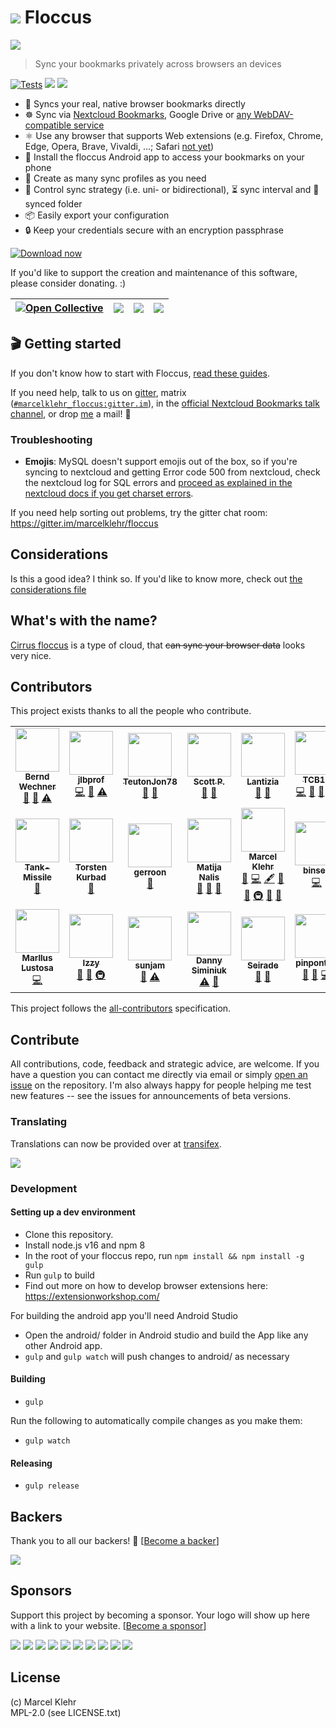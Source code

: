 # ![](https://raw.githubusercontent.com/marcelklehr/floccus/master/icons/logo.png) Floccus

![](https://raw.githubusercontent.com/marcelklehr/floccus/develop/img/screen_chrome_wide.png)
> Sync your bookmarks privately across browsers an devices

[![Tests](https://github.com/marcelklehr/floccus/workflows/Tests/badge.svg)](https://github.com/marcelklehr/floccus/actions?query=workflow%3ATests) <img src="https://img.shields.io/chrome-web-store/users/fnaicdffflnofjppbagibeoednhnbjhg.svg"> <img src="https://img.shields.io/amo/users/floccus.svg">

- 🔖 Syncs your real, native browser bookmarks directly
- ☸ Sync via [Nextcloud Bookmarks](https://github.com/nextcloud/bookmarks), Google Drive or [any WebDAV-compatible service](https://community.cryptomator.org/t/webdav-urls-of-common-cloud-storage-services/75)
- ⚛ Use any browser that supports Web extensions (e.g. Firefox, Chrome, Edge, Opera, Brave, Vivaldi, ...; Safari [not yet](https://github.com/floccusaddon/floccus/issues/23))
- 📲 Install the floccus Android app to access your bookmarks on your phone
- 💼 Create as many sync profiles as you need
- 🚚 Control sync strategy (i.e. uni- or bidirectional), ⏳ sync interval and 📂 synced folder
- 📦 Easily export your configuration
- 🔒 Keep your credentials secure with an encryption passphrase


[![Download now](https://img.shields.io/badge/Download-now-limegreen.svg?&style=for-the-badge)](https://floccus.org/download)



If you'd like to support the creation and maintenance of this software, please consider donating. :)

| [<img src="https://img.shields.io/badge/Open%20Collective-sponsor-lightblue.svg?logo=opencollective&style=for-the-badge" alt="Open Collective">](https://opencollective.com/floccus) | [<img src="https://img.shields.io/badge/github-sponsor-violet.svg?logo=github&style=for-the-badge">](https://github.com/sponsors/marcelklehr) | [<img src="https://img.shields.io/badge/LiberaPay-sponsor-yellow.svg?logo=liberapay&style=for-the-badge">](https://liberapay.com/marcelklehr/donate)   | [<img src="https://img.shields.io/badge/paypal-donate-blue.svg?logo=paypal&style=for-the-badge">](https://www.paypal.me/marcelklehr1)  |
|:----------------------------------------------------------------------------------------------------------------------------------------------------------------------------------------------------------------------------------------------------------------------------------------------------------------------------:| :-------------------------------------------------------------------------------------------------------------------------------------------------: |:--:|:---:|

## 🎬 Getting started
If you don't know how to start with Floccus, [read these guides](https://floccus.org/guides).

If you need help, talk to us on [gitter](https://gitter.im/marcelklehr/floccus), matrix ([`#marcelklehr_floccus:gitter.im`](https://matrix.to/#/#marcelklehr_floccus:gitter.im?utm_source=gitter)), in the [official Nextcloud Bookmarks talk channel](https://cloud.nextcloud.com/call/u52jcby9), or drop [me](https://marcelklehr.de) a mail! :wave:

### Troubleshooting

- **Emojis**: MySQL doesn't support emojis out of the box, so if you're syncing to nextcloud and getting Error code 500 from nextcloud, check the nextcloud log for SQL errors and [proceed as explained in the nextcloud docs if you get charset errors](https://docs.nextcloud.com/server/stable/admin_manual/configuration_database/mysql_4byte_support.html).

If you need help sorting out problems, try the gitter chat room: <https://gitter.im/marcelklehr/floccus>

## Considerations

Is this a good idea? I think so. If you'd like to know more, check out [the considerations file](./CONSIDERATIONS.md)

## What's with the name?

[Cirrus floccus](https://en.wikipedia.org/wiki/Cirrus_floccus) is a type of cloud, that <del>can sync your browser data</del> looks very nice.

## Contributors

This project exists thanks to all the people who contribute.

<!-- ALL-CONTRIBUTORS-LIST:START - Do not remove or modify this section -->
<!-- prettier-ignore-start -->
<!-- markdownlint-disable -->
<table>
  <tr>
    <td align="center"><a href="https://github.com/bernd-wechner"><img src="https://avatars2.githubusercontent.com/u/7296506?v=4?s=70" width="70px;" alt=""/><br /><sub><b>Bernd Wechner</b></sub></a><br /><a href="https://github.com/floccusaddon/floccus/issues?q=author%3Abernd-wechner" title="Bug reports">🐛</a> <a href="#ideas-bernd-wechner" title="Ideas, Planning, & Feedback">🤔</a> <a href="https://github.com/floccusaddon/floccus/commits?author=bernd-wechner" title="Tests">⚠️</a></td>
    <td align="center"><a href="https://github.com/jlbprof"><img src="https://avatars0.githubusercontent.com/u/9746421?v=4?s=70" width="70px;" alt=""/><br /><sub><b>jlbprof</b></sub></a><br /><a href="https://github.com/floccusaddon/floccus/commits?author=jlbprof" title="Code">💻</a> <a href="https://github.com/floccusaddon/floccus/issues?q=author%3Ajlbprof" title="Bug reports">🐛</a> <a href="https://github.com/floccusaddon/floccus/commits?author=jlbprof" title="Tests">⚠️</a></td>
    <td align="center"><a href="https://github.com/TeutonJon78"><img src="https://avatars2.githubusercontent.com/u/1771400?v=4?s=70" width="70px;" alt=""/><br /><sub><b>TeutonJon78</b></sub></a><br /><a href="https://github.com/floccusaddon/floccus/issues?q=author%3ATeutonJon78" title="Bug reports">🐛</a> <a href="#ideas-TeutonJon78" title="Ideas, Planning, & Feedback">🤔</a></td>
    <td align="center"><a href="https://github.com/skewty"><img src="https://avatars1.githubusercontent.com/u/9087223?v=4?s=70" width="70px;" alt=""/><br /><sub><b>Scott P.</b></sub></a><br /><a href="https://github.com/floccusaddon/floccus/issues?q=author%3Askewty" title="Bug reports">🐛</a> <a href="#ideas-skewty" title="Ideas, Planning, & Feedback">🤔</a></td>
    <td align="center"><a href="https://github.com/Lantizia"><img src="https://avatars1.githubusercontent.com/u/10448369?v=4?s=70" width="70px;" alt=""/><br /><sub><b>Lantizia</b></sub></a><br /><a href="https://github.com/floccusaddon/floccus/issues?q=author%3ALantizia" title="Bug reports">🐛</a> <a href="#ideas-Lantizia" title="Ideas, Planning, & Feedback">🤔</a></td>
    <td align="center"><a href="https://iklive.eu"><img src="https://avatars1.githubusercontent.com/u/6315832?v=4?s=70" width="70px;" alt=""/><br /><sub><b>TCB13</b></sub></a><br /><a href="https://github.com/floccusaddon/floccus/commits?author=TCB13" title="Code">💻</a> <a href="#ideas-TCB13" title="Ideas, Planning, & Feedback">🤔</a> <a href="#plugin-TCB13" title="Plugin/utility libraries">🔌</a> <a href="#translation-TCB13" title="Translation">🌍</a></td>
    <td align="center"><a href="https://github.com/gohrner"><img src="https://avatars0.githubusercontent.com/u/26199042?v=4?s=70" width="70px;" alt=""/><br /><sub><b>gohrner </b></sub></a><br /><a href="https://github.com/floccusaddon/floccus/issues?q=author%3Agohrner" title="Bug reports">🐛</a></td>
  </tr>
  <tr>
    <td align="center"><a href="https://github.com/Tank-Missile"><img src="https://avatars0.githubusercontent.com/u/5893370?v=4?s=70" width="70px;" alt=""/><br /><sub><b>Tank-Missile</b></sub></a><br /><a href="https://github.com/floccusaddon/floccus/issues?q=author%3ATank-Missile" title="Bug reports">🐛</a></td>
    <td align="center"><a href="https://github.com/tkurbad"><img src="https://avatars1.githubusercontent.com/u/158030?v=4?s=70" width="70px;" alt=""/><br /><sub><b>Torsten Kurbad</b></sub></a><br /><a href="https://github.com/floccusaddon/floccus/issues?q=author%3Atkurbad" title="Bug reports">🐛</a></td>
    <td align="center"><a href="https://github.com/gerroon"><img src="https://avatars1.githubusercontent.com/u/8519469?v=4?s=70" width="70px;" alt=""/><br /><sub><b>gerroon</b></sub></a><br /><a href="https://github.com/floccusaddon/floccus/issues?q=author%3Agerroon" title="Bug reports">🐛</a></td>
    <td align="center"><a href="http://biciklijade.com/"><img src="https://avatars.githubusercontent.com/u/156656?v=4?s=70" width="70px;" alt=""/><br /><sub><b>Matija Nalis</b></sub></a><br /><a href="#ideas-mnalis" title="Ideas, Planning, & Feedback">🤔</a> <a href="#question-mnalis" title="Answering Questions">💬</a> <a href="https://github.com/floccusaddon/floccus/issues?q=author%3Amnalis" title="Bug reports">🐛</a></td>
    <td align="center"><a href="https://github.com/marcelklehr"><img src="https://avatars.githubusercontent.com/u/986878?v=4?s=70" width="70px;" alt=""/><br /><sub><b>Marcel Klehr</b></sub></a><br /><a href="#question-marcelklehr" title="Answering Questions">💬</a> <a href="https://github.com/floccusaddon/floccus/commits?author=marcelklehr" title="Code">💻</a> <a href="#content-marcelklehr" title="Content">🖋</a> <a href="#design-marcelklehr" title="Design">🎨</a> <a href="https://github.com/floccusaddon/floccus/commits?author=marcelklehr" title="Documentation">📖</a> <a href="#infra-marcelklehr" title="Infrastructure (Hosting, Build-Tools, etc)">🚇</a> <a href="#maintenance-marcelklehr" title="Maintenance">🚧</a> <a href="#projectManagement-marcelklehr" title="Project Management">📆</a></td>
    <td align="center"><a href="https://github.com/binsee"><img src="https://avatars.githubusercontent.com/u/5285894?v=4?s=70" width="70px;" alt=""/><br /><sub><b>binsee</b></sub></a><br /><a href="https://github.com/floccusaddon/floccus/commits?author=binsee" title="Code">💻</a></td>
    <td align="center"><a href="https://daitem.io/"><img src="https://avatars.githubusercontent.com/u/8190979?v=4?s=70" width="70px;" alt=""/><br /><sub><b>Marc Shapiro</b></sub></a><br /><a href="https://github.com/floccusaddon/floccus/commits?author=mlshapiro" title="Code">💻</a></td>
  </tr>
  <tr>
    <td align="center"><a href="https://marllus.com/"><img src="https://avatars.githubusercontent.com/u/29416568?v=4?s=70" width="70px;" alt=""/><br /><sub><b>Marllus Lustosa</b></sub></a><br /><a href="https://github.com/floccusaddon/floccus/commits?author=marlluslustosa" title="Code">💻</a></td>
    <td align="center"><a href="https://android.izzysoft.de/"><img src="https://avatars.githubusercontent.com/u/6781438?v=4?s=70" width="70px;" alt=""/><br /><sub><b>Izzy</b></sub></a><br /><a href="https://github.com/floccusaddon/floccus/issues?q=author%3AIzzySoft" title="Bug reports">🐛</a> <a href="#ideas-IzzySoft" title="Ideas, Planning, & Feedback">🤔</a> <a href="#infra-IzzySoft" title="Infrastructure (Hosting, Build-Tools, etc)">🚇</a></td>
    <td align="center"><a href="https://github.com/sunjam"><img src="https://avatars.githubusercontent.com/u/1787238?v=4?s=70" width="70px;" alt=""/><br /><sub><b>sunjam</b></sub></a><br /><a href="#ideas-sunjam" title="Ideas, Planning, & Feedback">🤔</a> <a href="https://github.com/floccusaddon/floccus/commits?author=sunjam" title="Tests">⚠️</a></td>
    <td align="center"><a href="https://github.com/dsiminiuk"><img src="https://avatars.githubusercontent.com/u/5713547?v=4?s=70" width="70px;" alt=""/><br /><sub><b>Danny Siminiuk</b></sub></a><br /><a href="https://github.com/floccusaddon/floccus/commits?author=dsiminiuk" title="Tests">⚠️</a> <a href="#ideas-dsiminiuk" title="Ideas, Planning, & Feedback">🤔</a></td>
    <td align="center"><a href="https://github.com/Seirade"><img src="https://avatars.githubusercontent.com/u/45798662?v=4?s=70" width="70px;" alt=""/><br /><sub><b>Seirade</b></sub></a><br /><a href="#ideas-Seirade" title="Ideas, Planning, & Feedback">🤔</a> <a href="https://github.com/floccusaddon/floccus/issues?q=author%3ASeirade" title="Bug reports">🐛</a></td>
    <td align="center"><a href="https://github.com/pinpontitit"><img src="https://avatars.githubusercontent.com/u/100489443?v=4?s=70" width="70px;" alt=""/><br /><sub><b>pinpontitit</b></sub></a><br /><a href="#ideas-pinpontitit" title="Ideas, Planning, & Feedback">🤔</a> <a href="https://github.com/floccusaddon/floccus/issues?q=author%3Apinpontitit" title="Bug reports">🐛</a> <a href="https://github.com/floccusaddon/floccus/commits?author=pinpontitit" title="Code">💻</a></td>
  </tr>
</table>

<!-- markdownlint-restore -->
<!-- prettier-ignore-end -->

<!-- ALL-CONTRIBUTORS-LIST:END -->

This project follows the [all-contributors](https://github.com/kentcdodds/all-contributors) specification.

## Contribute

All contributions, code, feedback and strategic advice, are welcome. If you have a question you can contact me directly via email or simply [open an issue](https://github.com/marcelklehr/floccus/issues/new) on the repository. I'm also always happy for people helping me test new features -- see the issues for announcements of beta versions.

### Translating

Translations can now be provided over at [transifex](https://www.transifex.com/floccus/floccus/).

![](https://www.transifex.com/projects/p/floccus/resource/messages-json--develop/chart/image_png)

### Development

#### Setting up a dev environment

- Clone this repository.
- Install node.js v16 and npm 8
- In the root of your floccus repo, run `npm install && npm install -g gulp`
- Run `gulp` to build
- Find out more on how to develop browser extensions here: <https://extensionworkshop.com/>

For building the android app you'll need Android Studio

- Open the android/ folder in Android studio and build the App like any other Android app.
- `gulp` and `gulp watch` will push changes to android/ as necessary

#### Building

- `gulp`

Run the following to automatically compile changes as you make them:

- `gulp watch`

#### Releasing

- `gulp release`

## Backers

Thank you to all our backers! 🙏 [[Become a backer](https://opencollective.com/floccus#backer)]

<a href="https://opencollective.com/floccus#backers" target="_blank"><img src="https://opencollective.com/floccus/backers.svg?width=890"></a>

## Sponsors

Support this project by becoming a sponsor. Your logo will show up here with a link to your website. [[Become a sponsor](https://opencollective.com/floccus#sponsor)]

<a href="https://opencollective.com/floccus/sponsor/0/website" target="_blank"><img src="https://opencollective.com/floccus/sponsor/0/avatar.svg"></a>
<a href="https://opencollective.com/floccus/sponsor/1/website" target="_blank"><img src="https://opencollective.com/floccus/sponsor/1/avatar.svg"></a>
<a href="https://opencollective.com/floccus/sponsor/2/website" target="_blank"><img src="https://opencollective.com/floccus/sponsor/2/avatar.svg"></a>
<a href="https://opencollective.com/floccus/sponsor/3/website" target="_blank"><img src="https://opencollective.com/floccus/sponsor/3/avatar.svg"></a>
<a href="https://opencollective.com/floccus/sponsor/4/website" target="_blank"><img src="https://opencollective.com/floccus/sponsor/4/avatar.svg"></a>
<a href="https://opencollective.com/floccus/sponsor/5/website" target="_blank"><img src="https://opencollective.com/floccus/sponsor/5/avatar.svg"></a>
<a href="https://opencollective.com/floccus/sponsor/6/website" target="_blank"><img src="https://opencollective.com/floccus/sponsor/6/avatar.svg"></a>
<a href="https://opencollective.com/floccus/sponsor/7/website" target="_blank"><img src="https://opencollective.com/floccus/sponsor/7/avatar.svg"></a>
<a href="https://opencollective.com/floccus/sponsor/8/website" target="_blank"><img src="https://opencollective.com/floccus/sponsor/8/avatar.svg"></a>
<a href="https://opencollective.com/floccus/sponsor/9/website" target="_blank"><img src="https://opencollective.com/floccus/sponsor/9/avatar.svg"></a>

## License

(c) Marcel Klehr  
MPL-2.0 (see LICENSE.txt)
